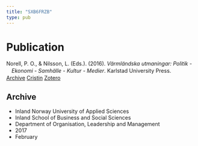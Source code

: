 ```yaml
---
title: "SXB6FRZB"
type: pub
---
```

<h1>Publication</h1>
<article id="csl-bib-container-SXB6FRZB" class="csl-bib-container">
  <div class="csl-bib-body" style="line-height: 1.35; padding-left: 1em; text-indent:-1em;">
  <div class="csl-entry">Norell, P. O., &amp; Nilsson, L. (Eds.). (2016). <i>V&#xE4;rml&#xE4;ndska utmaningar: Politik - Ekonomi - Samh&#xE4;lle - Kultur - Medier</i>. Karlstad University Press.</div>
</div>
  <div class="csl-bib-buttons">
    <a href="#taxonomy-article-SXB6FRZB" class="csl-bib-button">Archive</a>
    <a href="https://app.cristin.no/results/show.jsf?id=1445164" alt="Cristin URL" class="csl-bib-button">Cristin</a>
    <a href="http://zotero.org/groups/5402882/items/SXB6FRZB" alt="Zotero URL" class="csl-bib-button">Zotero</a>
  </div>
  <div id="csl-bib-meta-container-SXB6FRZB"></div>
</article>
<div id="csl-bib-meta-SXB6FRZB" class="csl-bib-meta">
  <article id="taxonomy-article-SXB6FRZB" class="taxonomy-article">
    <h1>Archive</h1>
    <ul>
      <li>Inland Norway University of Applied Sciences</li>
      <li>Inland School of Business and Social Sciences</li>
      <li>Department of Organisation, Leadership and Management</li>
      <li>2017</li>
      <li>February</li>
    </ul>
  </article>
</div>
